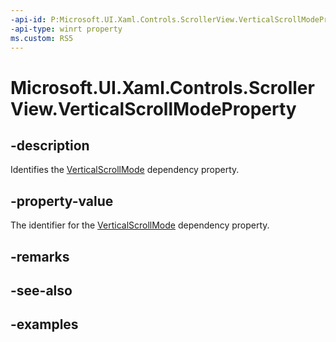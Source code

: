```yaml
---
-api-id: P:Microsoft.UI.Xaml.Controls.ScrollerView.VerticalScrollModeProperty
-api-type: winrt property
ms.custom: RS5
---
```


<!-- Property syntax.
public DependencyProperty VerticalScrollModeProperty { get; }
-->

# Microsoft.UI.Xaml.Controls.ScrollerView.VerticalScrollModeProperty

## -description

Identifies the [VerticalScrollMode](scrollerview_verticalscrollmode.md) dependency property.

## -property-value

The identifier for the [VerticalScrollMode](scrollerview_verticalscrollmode.md) dependency property.

## -remarks

## -see-also

## -examples

